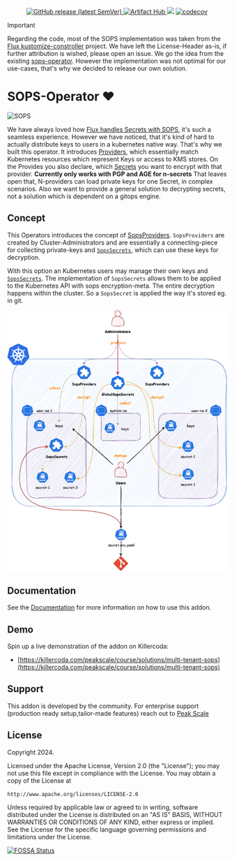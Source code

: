 <p align="center">
<a href="https://github.com/peak-scale/sops-operator/releases/latest">
  <img alt="GitHub release (latest SemVer)" src="https://img.shields.io/github/v/release/peak-scale/sops-operator?sort=semver">
</a>
<a href="https://artifacthub.io/packages/search?repo=sops-operator">
  <img src="https://img.shields.io/endpoint?url=https://artifacthub.io/badge/repository/sops-operator" alt="Artifact Hub">
</a>
<a href="https://app.fossa.com/projects/git%2Bgithub.com%2Fpeak-scale%2Fsops-operator?ref=badge_small" alt="FOSSA Status"><img src="https://app.fossa.com/api/projects/git%2Bgithub.com%2Fpeak-scale%2Fsops-operator.svg?type=small"/></a>
<a href="https://codecov.io/gh/peak-scale/capsule-argo-addon">
  <img src="https://codecov.io/gh/peak-scale/capsule-argo-addon/graph/badge.svg?token=26QLMNSN54" alt="codecov">
</a>
</p>

> [!IMPORTANT]
> Regarding the code, most of the SOPS implementation was taken from the [Flux kustomize-constroller](https://github.com/fluxcd/kustomize-controller/blob/main/internal/decryptor/decryptor.go) project. We have left the License-Header as-is, if further attribution is wished, please open an issue. We go the idea from the existing [sops-operator](https://github.com/isindir/sops-secrets-operator). However the implementation was not optimal for our use-cases, that's why we decided to release our own solution.

# SOPS-Operator ❤️

![SOPS](https://avatars.githubusercontent.com/u/129185620?s=48&v=4)

We have always loved how [Flux handles Secrets with SOPS](https://fluxcd.io/flux/guides/mozilla-sops/), it's such a seamless experience. However we have noticed, that it's kind of hard to actually distribute keys to users in a kubernetes native way. That's why we built this operator. It introduces [Providers](docs/usage.md#providers), which essentially match Kubernetes resources which represent Keys or access to KMS stores. On the Provides you also declare, which [Secrets](docs/usage.md#secrets) you want to encrypt with that provider. **Currently only works with PGP and AGE for n-secrets** That leaves open that, N-providers can load private keys for one Secret, in complex scenarios. Also we want to provide a general solution to decrypting secrets, not a solution which is dependent on a gitops engine.


## Concept

This Operators introduces the concept of [SopsProviders](./docs/usage.md#providers). `SopsProviders` are created by Cluster-Administrators and are essentially a connecting-piece for collecting private-keys and [`SopsSecrets`](./docs/usage.md#sopssecrets), which can use these keys for decryption.

With this option an Kubernetes users may manage their own keys and [`SopsSecrets`](./docs/usage.md#sopssecrets). The implementation of `SopsSecrets` allows them to be applied to the Kubernetes API with sops encryption-meta. The entire decryption happens within the cluster. So a `SopsSecret` is applied the way it's stored eg. in git.

![Sops Operator](./docs/assets/sops-operator.drawio.png)

## Documentation

See the [Documentation](docs/README.md) for more information on how to use this addon.

## Demo

Spin up a live demonstration of the addon on Killercoda:

- [https://killercoda.com/peakscale/course/solutions/multi-tenant-sops](https://killercoda.com/peakscale/course/solutions/multi-tenant-sops)

## Support

This addon is developed by the community. For enterprise support (production ready setup,tailor-made features) reach out to [Peak Scale](https://peakscale.ch/en/)

## License

Copyright 2024.

Licensed under the Apache License, Version 2.0 (the "License");
you may not use this file except in compliance with the License.
You may obtain a copy of the License at

    http://www.apache.org/licenses/LICENSE-2.0

Unless required by applicable law or agreed to in writing, software
distributed under the License is distributed on an "AS IS" BASIS,
WITHOUT WARRANTIES OR CONDITIONS OF ANY KIND, either express or implied.
See the License for the specific language governing permissions and
limitations under the License.


[![FOSSA Status](https://app.fossa.com/api/projects/git%2Bgithub.com%2Fpeak-scale%2Fsops-operator.svg?type=large)](https://app.fossa.com/projects/git%2Bgithub.com%2Fpeak-scale%2Fsops-operator?ref=badge_large)
